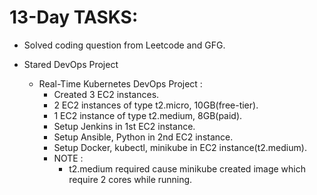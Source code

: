 # 13-Day TASKS:
- Solved coding question from Leetcode and GFG.


- Stared DevOps Project
  - Real-Time Kubernetes DevOps Project :
    - Created 3 EC2 instances.
    - 2 EC2 instances of type t2.micro, 10GB(free-tier).
    - 1 EC2 instance of type t2.medium, 8GB(paid).
    - Setup Jenkins in 1st EC2 instance.
    - Setup Ansible, Python in 2nd EC2 instance.
    - Setup Docker, kubectl, minikube in EC2 instance(t2.medium).
    - NOTE :
      - t2.medium required cause minikube created image which require 2 cores while running.